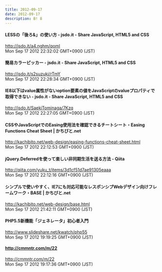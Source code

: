 ```yaml
---
title: 2012-09-17
date: 2012-09-17
description: B! 8
---
```


#### LESSの「後ろ&」の使い方 - jsdo.it - Share JavaScript, HTML5 and CSS
http://jsdo.it/a4.nghm/qomI<br>
Mon Sep 17 2012 22:32:02 GMT+0900 (JST)<br>


#### 簡易カラーピッカー - jsdo.it - Share JavaScript, HTML5 and CSS
http://jsdo.it/s2suzuki/rTmY<br>
Mon Sep 17 2012 22:28:34 GMT+0900 (JST)<br>


#### IE8以下はvalue属性がないoption要素の値をJavaScriptのvalueプロパティで取得できない - jsdo.it - Share JavaScript, HTML5 and CSS
http://jsdo.it/SaekiTominaga/7Kzq<br>
Mon Sep 17 2012 22:27:05 GMT+0900 (JST)<br>


#### CSSやJavaScriptでのEasing使用法を確認できるチートシート・Easing Functions Cheat Sheet | かちびと.net
http://kachibito.net/web-design/easing-functions-cheat-sheet.html<br>
Mon Sep 17 2012 22:12:53 GMT+0900 (JST)<br>


#### jQuery.Deferredを使って楽しい非同期生活を送る方法 - Qiita
http://qiita.com/yuku_t/items/3d1cf51d7ae91305eaaa<br>
Mon Sep 17 2012 22:12:16 GMT+0900 (JST)<br>


#### シンプルで使いやすく、IE7にも対応可能なレスポンシブWebデザイン向けフレームワーク・BASE | かちびと.net
http://kachibito.net/web-design/base.html<br>
Mon Sep 17 2012 21:42:11 GMT+0900 (JST)<br>


#### PHP5.5新機能「ジェネレータ」初心者入門
http://www.slideshare.net/kwatch/php55<br>
Mon Sep 17 2012 19:19:25 GMT+0900 (JST)<br>


#### http://cmmntr.com/m/22
http://cmmntr.com/m/22<br>
Mon Sep 17 2012 19:17:36 GMT+0900 (JST)<br>


